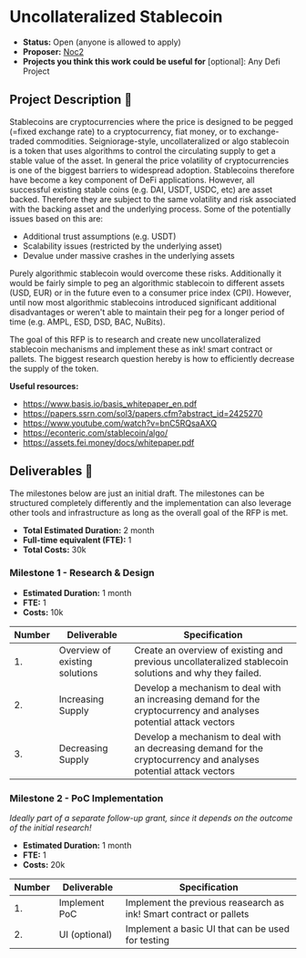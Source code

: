 # Uncollateralized Stablecoin

* **Status:** Open (anyone is allowed to apply)
* **Proposer:** [Noc2](https://github.com/Noc2)
* **Projects you think this work could be useful for** [optional]: Any Defi Project

## Project Description :page_facing_up: 

Stablecoins are cryptocurrencies where the price is designed to be pegged (=fixed exchange rate) to a cryptocurrency, fiat money, or to exchange-traded commodities. Seigniorage-style, uncollateralized or algo stablecoin is a token that uses algorithms to control the circulating supply to get a stable value of the asset. In general the price volatility of cryptocurrencies is one of the biggest barriers to widespread adoption. Stablecoins therefore have become a key component of DeFi applications. However, all successful existing stable coins (e.g. DAI, USDT, USDC, etc) are asset backed. Therefore they are subject to the same volatility and risk associated with the backing asset and the underlying process. Some of the potentially issues based on this are:
- Additional trust assumptions (e.g. USDT)  
- Scalability issues (restricted by the underlying asset) 
- Devalue under massive crashes in the underlying assets 

Purely algorithmic stablecoin would overcome these risks. Additionally it would be fairly simple to peg an algorithmic stablecoin to different assets (USD, EUR) or in the future even to a consumer price index (CPI). However, until now most algorithmic stablecoins introduced significant additional disadvantages or weren't able to maintain their peg for a longer period of time (e.g. AMPL, ESD, DSD, BAC, NuBits).

The goal of this RFP is to research and create new uncollateralized stablecoin mechanisms and implement these as ink! smart contract or pallets. The biggest research question hereby is how to efficiently decrease the supply of the token.   

**Useful resources:** 
- https://www.basis.io/basis_whitepaper_en.pdf  
- https://papers.ssrn.com/sol3/papers.cfm?abstract_id=2425270 
- https://www.youtube.com/watch?v=bnC5RQsaAXQ 
- https://econteric.com/stablecoin/algo/
- https://assets.fei.money/docs/whitepaper.pdf

## Deliverables :nut_and_bolt:

The milestones below are just an initial draft. The milestones can be structured completely differently and the implementation can also leverage other tools and infrastructure as long as the overall goal of the RFP is met.

* **Total Estimated Duration:** 2 month
* **Full-time equivalent (FTE):**  1
* **Total Costs:** 30k

### Milestone 1 - Research & Design 

* **Estimated Duration:** 1 month
* **FTE:**  1
* **Costs:** 10k


| Number | Deliverable | Specification | 
| ------------- | ------------- | ------------- |
| 1. | Overview of existing solutions | Create an overview of existing and previous uncollateralized stablecoin solutions and why they failed. |  
| 2. | Increasing Supply | Develop a mechanism to deal with an increasing demand for the cryptocurrency and analyses potential attack vectors | 
| 3. | Decreasing Supply | Develop a mechanism to deal with an decreasing demand for the cryptocurrency and analyses potential attack vectors| 

### Milestone 2 - PoC Implementation

*Ideally part of a separate follow-up grant, since it depends on the outcome of the initial research!*  

* **Estimated Duration:** 1 month
* **FTE:**  1
* **Costs:** 20k


| Number | Deliverable | Specification | 
| ------------- | ------------- | ------------- |
| 1. | Implement PoC| Implement the previous reasearch as ink! Smart contract or pallets |  
| 2. | UI (optional) | Implement a basic UI that can be used for testing | 

